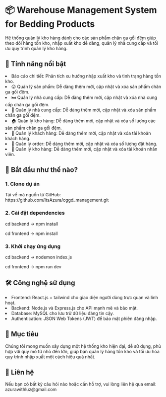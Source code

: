 <h1>📦 Warehouse Management System for Bedding Products</h1>

<p>Hệ thống quản lý kho hàng dành cho các sản phẩm chăn ga gối đệm giúp theo dõi hàng tồn kho, nhập xuất kho dễ dàng, quản lý nhà cung cấp và tối ưu quy trình quản lý kho hàng.</p>

<h2>🌟 Tính năng nổi bật</h2>
<li> Báo cáo chi tiết: Phân tích xu hướng nhập xuất kho và tình trạng hàng tồn kho.</li>
<li>😜 Quản lý sản phẩm: Dễ dàng thêm mới, cập nhật và xóa sản phẩm chăn ga gối đệm.</li>
<li>🛏 Quản lý nhà cung cấp: Dễ dàng thêm mới, cập nhật và xóa nhà cung cấp chăn ga gối đệm.</li>
<li>🚗 Quản lý nhà cung cấp: Dễ dàng thêm mới, cập nhật và xóa sản phẩm chăn ga gối đệm.</li>
<li>🏠 Quản lý kho hàng: Dễ dàng thêm mới, cập nhật và xóa số lượng các sản phẩm chăn ga gối đệm.</li>
<li>🧑 Quản lý khách hàng: Dễ dàng thêm mới, cập nhật và xóa tài khoản khách hàng.</li>
<li>🛒 Quản lý order: Dễ dàng thêm mới, cập nhật và xóa số lượng đặt hàng.</li>
<li>👤 Quản lý kho hàng: Dễ dàng thêm mới, cập nhật và xóa tài khoản nhân viên.</li>

<h2>🚀 Bắt đầu như thế nào?</h2>

<h3>1. Clone dự án</h3>

<p>Tải về mã nguồn từ GitHub: https://github.com/ItsAzura/cggd_management.git</p>

<h3>2. Cài đặt dependencies</h3>

<p>cd backend -> npm install</p>
<p>cd frontend -> npm install</p>

<h3>3. Khởi chạy ứng dụng</h3>
<p>cd backend -> nodemon index.js</p>
<p>cd frontend -> npm run dev</p>

<h2>🛠️ Công nghệ sử dụng</h2>
<li>Frontend: React.js + tailwind cho giao diện người dùng trực quan và linh hoạt.</li>
<li>Backend: Node.js và Express.js cho API mạnh mẽ và bảo mật.</li>
<li>Database: MySQL cho lưu trữ dữ liệu đáng tin cậy.</li> 
<li>Authentication: JSON Web Tokens (JWT) để bảo mật phiên đăng nhập.</li>

<h2>🎯 Mục tiêu</h2>
<p>Chúng tôi mong muốn xây dựng một hệ thống kho hiện đại, dễ sử dụng, phù hợp với quy mô từ nhỏ đến lớn, giúp bạn quản lý hàng tồn kho và tối ưu hóa quy trình nhập xuất một cách hiệu quả nhất.</p>

<h2>📧 Liên hệ</h2>
<p>Nếu bạn có bất kỳ câu hỏi nào hoặc cần hỗ trợ, vui lòng liên hệ qua email: azurawithluz@gmail.com</p>
